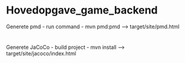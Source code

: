 # Hovedopgave_game_backend
 Generete pmd - run command - mvn pmd:pmd --> target/site/pmd.html
#
 Generete JaCoCo - build project - mvn install --> target/site/jacoco/index.html
